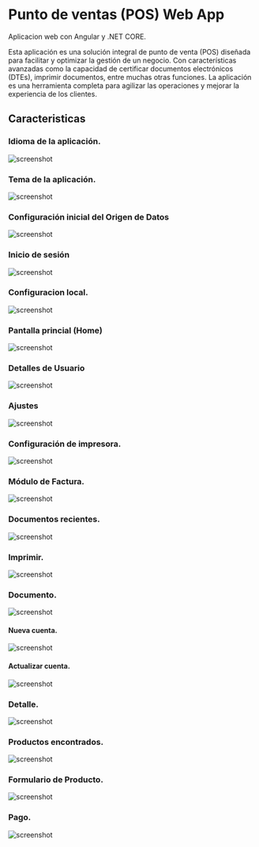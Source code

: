 # Punto de ventas (POS) Web App

Aplicacion web con Angular y .NET CORE.

Esta aplicación es una solución integral de punto de venta (POS) diseñada para facilitar y optimizar la gestión de un negocio. Con características avanzadas como la capacidad de certificar documentos electrónicos (DTEs), imprimir documentos, entre muchas otras funciones. La aplicación es una herramienta completa para agilizar las operaciones y mejorar la experiencia de los clientes.

## Caracteristicas 

### Idioma de la aplicación.

![screenshot](screenshot/idioma.png)

### Tema de la aplicación.

![screenshot](screenshot/tema.png)

### Configuración inicial del Origen de Datos

![screenshot](screenshot/url.png)

### Inicio de sesión

![screenshot](screenshot/login.png)

### Configuracion local.

![screenshot](screenshot/configuracionLocal.png)

### Pantalla princial (Home)

![screenshot](screenshot/home.png)

### Detalles de Usuario

![screenshot](screenshot/detallesUsuario.png)

### Ajustes

![screenshot](screenshot/ajustes.png)

### Configuración de impresora.

![screenshot](screenshot/configuracionImpresora.png)

### Módulo de Factura.

![screenshot](screenshot/factura.png)

### Documentos recientes.

![screenshot](screenshot/historial.png)

### Imprimir.

![screenshot](screenshot/imprimir.png)

### Documento.

![screenshot](screenshot/factura.png)

#### Nueva cuenta.

![screenshot](screenshot/cuenta.png)

#### Actualizar cuenta.

![screenshot](screenshot/actualizarCuenta.png)

### Detalle.

![screenshot](screenshot/detalle.png)

### Productos encontrados.

![screenshot](screenshot/productosEncontrados.png)

### Formulario de Producto.

![screenshot](screenshot/productosEncontrados.png)

### Pago.

![screenshot](screenshot/pago.png)